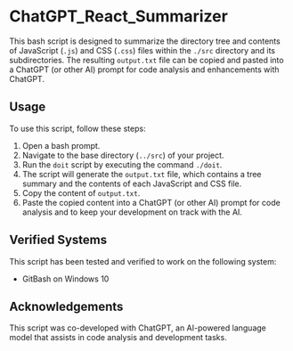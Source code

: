 # ChatGPT_React_Summarizer

This bash script is designed to summarize the directory tree and contents of JavaScript (`.js`) and CSS (`.css`) files within the `./src` directory and its subdirectories. The resulting `output.txt` file can be copied and pasted into a ChatGPT (or other AI) prompt for code analysis and enhancements with ChatGPT.

## Usage

To use this script, follow these steps:

1. Open a bash prompt.
2. Navigate to the base directory (`../src`) of your project.
3. Run the `doit` script by executing the command `./doit`.
4. The script will generate the `output.txt` file, which contains a tree summary and the contents of each JavaScript and CSS file.
5. Copy the content of `output.txt`.
6. Paste the copied content into a ChatGPT (or other AI) prompt for code analysis and to keep your development on track with the AI.

## Verified Systems

This script has been tested and verified to work on the following system:

- GitBash on Windows 10

## Acknowledgements

This script was co-developed with ChatGPT, an AI-powered language model that assists in code analysis and development tasks.
